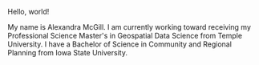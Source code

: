 Hello, world!

My name is Alexandra McGill. I am currently working toward receiving my Professional Science Master's in Geospatial Data Science from Temple University. I have a Bachelor of Science in Community and Regional Planning from Iowa State University.
